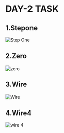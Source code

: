 # DAY-2 TASK

## 1.Stepone
![Step One](https://github.com/user-attachments/assets/6412b2e5-c6b4-41ec-ad0b-0c71698dbfd4)
## 2.Zero
![zero](https://github.com/user-attachments/assets/9824d868-1f06-4631-95a7-eaf2722dbc38)
## 3.Wire
![Wire](https://github.com/user-attachments/assets/76b0625a-29cd-416a-b4b5-222b55816388)
## 4.Wire4
![wire 4](https://github.com/user-attachments/assets/7ec1dee8-54a8-46b3-98a9-d5815389857e)
